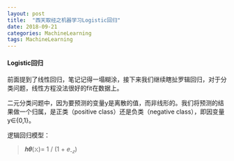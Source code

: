 ```yaml
---
layout: post
title:  "西天取经之机器学习Logistic回归"
date: 2018-09-21
categories: MachineLearning
tags: MachineLearning
---
```



#### Logistic回归

前面提到了线性回归，笔记记得一塌糊涂，接下来我们继续瞎扯罗辑回归，对于分类问题，线性方程没法很好的fit在数据上。

二元分类问题中，因为要预测的变量y是离散的值，而非线形的。我们将预测的结果做一个归属，是正类（positive class）还是负类（negative class），即因变量y∈{0,1}。

逻辑回归模型：
>𝒉𝜽(𝚡)= 1 / (1 + 𝑒<sub>-𝑧</sub>)

